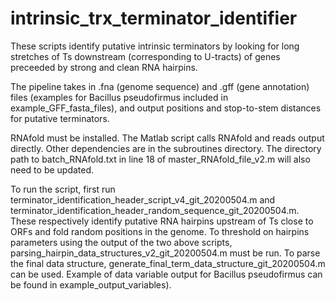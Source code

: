 # intrinsic_trx_terminator_identifier

These scripts identify putative intrinsic terminators by looking for long stretches of Ts downstream (corresponding to U-tracts) of genes preceeded by strong and clean RNA hairpins. 

The pipeline takes in .fna (genome sequence) and .gff (gene annotation) files (examples for Bacillus pseudofirmus included in example_GFF_fasta_files), and output positions and stop-to-stem distances for putative terminators. 

RNAfold must be installed. The Matlab script calls RNAfold and reads output directly. Other dependencies are in the subroutines directory. The directory path to batch_RNAfold.txt in line 18 of master_RNAfold_file_v2.m will also need to be updated.

To run the script, first run terminator_identification_header_script_v4_git_20200504.m and terminator_identification_header_random_sequence_git_20200504.m. These respectively identify putative RNA hairpins upstream of Ts close to ORFs and fold random positions in the genome. To threshold on hairpins parameters using the output of the two above scripts, parsing_hairpin_data_structures_v2_git_20200504.m must be run. To parse the final data structure, generate_final_term_data_structure_git_20200504.m can be used. Example of data variable output for Bacillus pseudofirmus can be found in example_output_variables). 
